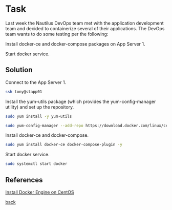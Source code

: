 # Task
Last week the Nautilus DevOps team met with the application development team and decided to containerize several of their applications. The DevOps team wants to do some testing per the following:

Install docker-ce and docker-compose packages on App Server 1.

Start docker service.
## Solution

Connect to the App Server 1.

```sh
ssh tony@stapp01
```

Install the yum-utils package (which provides the yum-config-manager utility) and set up the repository.

```sh
sudo yum install -y yum-utils
```

```sh
sudo yum-config-manager --add-repo https://download.docker.com/linux/centos/docker-ce.repo
```

Install docker-ce and docker-compose.
```sh
sudo yum install docker-ce docker-compose-plugin -y
```
Start docker service.

```sh
sudo systemctl start docker
```

## References
[Install Docker Engine on CentOS](https://docs.docker.com/engine/install/centos/)<br/>

[back](https://github.com/harshitsahu2311/Kodekloud-Engineer-Tasks)
